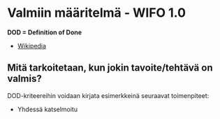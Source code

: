 # Valmiin määritelmä - WIFO 1.0

**DOD = Definition of Done** 

* [Wikipedia](https://en.wikipedia.org/wiki/Scrum_(software_development)#Definition_of_done_(DoD))

## Mitä tarkoitetaan, kun jokin tavoite/tehtävä on valmis?

DOD-kriteereihin voidaan kirjata esimerkkeinä seuraavat toimenpiteet:

* Yhdessä katselmoitu

